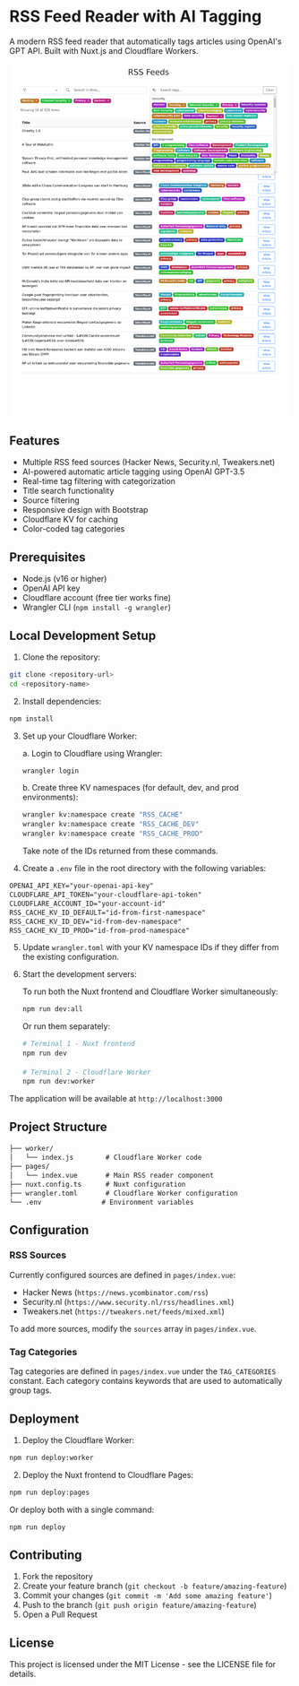# RSS Feed Reader with AI Tagging

A modern RSS feed reader that automatically tags articles using OpenAI's GPT API. Built with Nuxt.js and Cloudflare Workers.

![RSS Feed Reader Interface](rss.png)

## Features

- Multiple RSS feed sources (Hacker News, Security.nl, Tweakers.net)
- AI-powered automatic article tagging using OpenAI GPT-3.5
- Real-time tag filtering with categorization
- Title search functionality
- Source filtering
- Responsive design with Bootstrap
- Cloudflare KV for caching
- Color-coded tag categories

## Prerequisites

- Node.js (v16 or higher)
- OpenAI API key
- Cloudflare account (free tier works fine)
- Wrangler CLI (`npm install -g wrangler`)

## Local Development Setup

1. Clone the repository:
```bash
git clone <repository-url>
cd <repository-name>
```

2. Install dependencies:
```bash
npm install
```

3. Set up your Cloudflare Worker:

   a. Login to Cloudflare using Wrangler:
   ```bash
   wrangler login
   ```

   b. Create three KV namespaces (for default, dev, and prod environments):
   ```bash
   wrangler kv:namespace create "RSS_CACHE"
   wrangler kv:namespace create "RSS_CACHE_DEV"
   wrangler kv:namespace create "RSS_CACHE_PROD"
   ```

   Take note of the IDs returned from these commands.

4. Create a `.env` file in the root directory with the following variables:
```env
OPENAI_API_KEY="your-openai-api-key"
CLOUDFLARE_API_TOKEN="your-cloudflare-api-token"
CLOUDFLARE_ACCOUNT_ID="your-account-id"
RSS_CACHE_KV_ID_DEFAULT="id-from-first-namespace"
RSS_CACHE_KV_ID_DEV="id-from-dev-namespace"
RSS_CACHE_KV_ID_PROD="id-from-prod-namespace"
```

5. Update `wrangler.toml` with your KV namespace IDs if they differ from the existing configuration.

6. Start the development servers:

   To run both the Nuxt frontend and Cloudflare Worker simultaneously:
   ```bash
   npm run dev:all
   ```

   Or run them separately:
   ```bash
   # Terminal 1 - Nuxt frontend
   npm run dev

   # Terminal 2 - Cloudflare Worker
   npm run dev:worker
   ```

The application will be available at `http://localhost:3000`

## Project Structure

```
├── worker/
│   └── index.js        # Cloudflare Worker code
├── pages/
│   └── index.vue       # Main RSS reader component
├── nuxt.config.ts      # Nuxt configuration
├── wrangler.toml       # Cloudflare Worker configuration
└── .env               # Environment variables
```

## Configuration

### RSS Sources
Currently configured sources are defined in `pages/index.vue`:
- Hacker News (`https://news.ycombinator.com/rss`)
- Security.nl (`https://www.security.nl/rss/headlines.xml`)
- Tweakers.net (`https://tweakers.net/feeds/mixed.xml`)

To add more sources, modify the `sources` array in `pages/index.vue`.

### Tag Categories
Tag categories are defined in `pages/index.vue` under the `TAG_CATEGORIES` constant. Each category contains keywords that are used to automatically group tags.

## Deployment

1. Deploy the Cloudflare Worker:
```bash
npm run deploy:worker
```

2. Deploy the Nuxt frontend to Cloudflare Pages:
```bash
npm run deploy:pages
```

Or deploy both with a single command:
```bash
npm run deploy
```

## Contributing

1. Fork the repository
2. Create your feature branch (`git checkout -b feature/amazing-feature`)
3. Commit your changes (`git commit -m 'Add some amazing feature'`)
4. Push to the branch (`git push origin feature/amazing-feature`)
5. Open a Pull Request

## License

This project is licensed under the MIT License - see the LICENSE file for details.